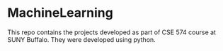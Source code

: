 # MachineLearning
This repo contains the projects developed as part of CSE 574 course at SUNY Buffalo. 
They were developed using python.
